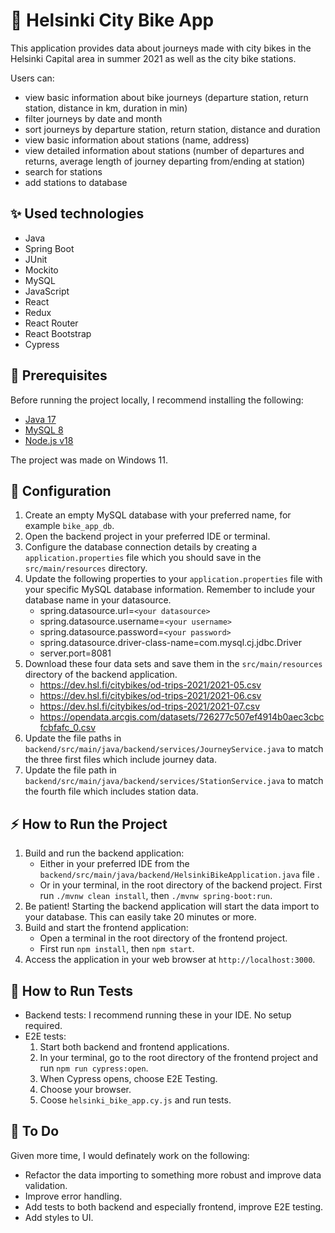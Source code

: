 # :bicyclist: Helsinki City Bike App

This application provides data about journeys made with city bikes in the Helsinki Capital area in summer 2021 as well as the city bike stations.

Users can:
- view basic information about bike journeys (departure station, return station, distance in km, duration in min)
- filter journeys by date and month
- sort journeys by departure station, return station, distance and duration
- view basic information about stations (name, address) 
- view detailed information about stations (number of departures and returns, average length of journey departing from/ending at station)
- search for stations
- add stations to database

## :sparkles: Used technologies

- Java
- Spring Boot
- JUnit
- Mockito
- MySQL
- JavaScript
- React
- Redux
- React Router
- React Bootstrap
- Cypress

## :floppy_disk: Prerequisites

Before running the project locally, I recommend installing the following:

- [Java 17](https://www.oracle.com/java/technologies/downloads/#java17)
- [MySQL 8](https://dev.mysql.com/downloads/)
- [Node.js v18](https://nodejs.org/en/download)

The project was made  on Windows 11.

## :crystal_ball: Configuration

1. Create an empty MySQL database with your preferred name, for example `bike_app_db`.
1. Open the backend project in your preferred IDE or terminal.
2. Configure the database connection details by creating a `application.properties` file which you should save in the `src/main/resources` directory.
3. Update the following properties to your `application.properties` file with your specific MySQL database information. Remember to include your database name in your datasource.
   - spring.datasource.url=`<your datasource>`
   - spring.datasource.username=`<your username>`
   - spring.datasource.password=`<your password>`
   - spring.datasource.driver-class-name=com.mysql.cj.jdbc.Driver
   - server.port=8081
4. Download these four data sets and save them in the `src/main/resources` directory of the backend application.
   - https://dev.hsl.fi/citybikes/od-trips-2021/2021-05.csv
   - https://dev.hsl.fi/citybikes/od-trips-2021/2021-06.csv
   - https://dev.hsl.fi/citybikes/od-trips-2021/2021-07.csv
   - https://opendata.arcgis.com/datasets/726277c507ef4914b0aec3cbcfcbfafc_0.csv
5. Update the file paths in `backend/src/main/java/backend/services/JourneyService.java` to match the three first files which include journey data.
6. Update the file path in `backend/src/main/java/backend/services/StationService.java` to match the fourth file which includes station data.


## :zap: How to Run the Project

1. Build and run the backend application:
   - Either in your preferred IDE from the `backend/src/main/java/backend/HelsinkiBikeApplication.java` file .
   - Or in your terminal, in the root directory of the backend project. First run `./mvnw clean install`, then `./mvnw spring-boot:run`.
2. Be patient! Starting the backend application will start the data import to your database. This can easily take 20 minutes or more.
3. Build and start the frontend application:
   - Open a terminal in the root directory of the frontend project.
   - First run `npm install`, then `npm start`.
4. Access the application in your web browser at `http://localhost:3000`.

## :muscle: How to Run Tests

- Backend tests: I recommend running these in your IDE. No setup required.
- E2E tests: 
   1. Start both backend and frontend applications.
   2. In your terminal, go to the root directory of the frontend project and run `npm run cypress:open`.
   3. When Cypress opens, choose E2E Testing.
   4. Choose your browser.
   5. Coose `helsinki_bike_app.cy.js` and run tests.

## :thought_balloon: To Do

Given more time, I would definately work on the following:

- Refactor the data importing to something more robust and improve data validation.
- Improve error handling.
- Add tests to both backend and especially frontend, improve E2E testing.
- Add styles to UI.

